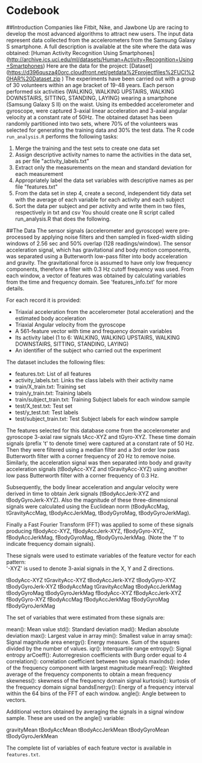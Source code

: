 # Codebook

##Introduction
Companies like Fitbit, Nike, and Jawbone Up are racing to develop the most advanced algorithms to attract new users. The input data represent data collected from the accelerometers from the Samsung Galaxy S smartphone. A full description is available at the site where the data was obtained: 
[Human Activity Recognition Using Smartphones] (http://archive.ics.uci.edu/ml/datasets/Human+Activity+Recognition+Using+Smartphones)
Here are the data for the project:
[Dataset] (https://d396qusza40orc.cloudfront.net/getdata%2Fprojectfiles%2FUCI%20HAR%20Dataset.zip )
The experiments have been carried out with a group of 30 volunteers within an age bracket of 19-48 years. Each person performed six activities (WALKING, WALKING UPSTAIRS, WALKING DOWNSTAIRS, SITTING, STANDING, LAYING) wearing a smartphone (Samsung Galaxy S II) on the waist. Using its embedded accelerometer and gyroscope, were captured 3-axial linear acceleration and 3-axial angular velocity at a constant rate of 50Hz. The obtained dataset has been randomly partitioned into two sets, where 70% of the volunteers was selected for generating the training data and 30% the test data.
The R code ` run_analysis.R` performs the following tasks:
1. Merge the training and the test sets to create one data set
2. Assign descriptive activity names to name the activities in the data set, as per file "activity_labels.txt"
3. Extract only the measurements on the mean and standard deviation for each measurement
4. Appropriately label the data set variables with descriptive names as per file "features.txt"
5. From the data set in step 4, create a second, independent tidy data set with the average of each variable for each activity and each subject
6. Sort the data per subject and per activity and write them in two files, respectively in txt and csv You should create one R script called run_analysis.R that does the following. 

##The Data
The sensor signals (accelerometer and gyroscope) were pre-processed by applying noise filters and then sampled in fixed-width sliding windows of 2.56 sec and 50% overlap (128 readings/window). The sensor acceleration signal, which has gravitational and body motion components, was separated using a Butterworth low-pass filter into body acceleration and gravity. The gravitational force is assumed to have only low frequency components, therefore a filter with 0.3 Hz cutoff frequency was used. From each window, a vector of features was obtained by calculating variables from the time and frequency domain. See 'features_info.txt' for more details. 

For each record it is provided:
- Triaxial acceleration from the accelerometer (total acceleration) and the estimated body acceleration
- Triaxial Angular velocity from the gyroscope
- A 561-feature vector with time and frequency domain variables
- Its activity label (1 to 6: WALKING, WALKING UPSTAIRS, WALKING DOWNSTAIRS, SITTING, STANDING, LAYING)
- An identifier of the subject who carried out the experiment

The dataset includes the following files:
- features.txt: List of all features
- activity_labels.txt: Links the class labels with their activity name
- train/X_train.txt: Training set
- train/y_train.txt: Training labels
- train/subject_train.txt: Training Subject labels for each window sample
- test/X_test.txt: Test set
- test/y_test.txt: Test labels
- test/subject_train.txt: Test Subject labels for each window sample

The features selected for this database come from the accelerometer and gyroscope 3-axial raw signals tAcc-XYZ and tGyro-XYZ. These time domain signals (prefix 't' to denote time) were captured at a constant rate of 50 Hz. Then they were filtered using a median filter and a 3rd order low pass Butterworth filter with a corner frequency of 20 Hz to remove noise. Similarly, the acceleration signal was then separated into body and gravity acceleration signals (tBodyAcc-XYZ and tGravityAcc-XYZ) using another low pass Butterworth filter with a corner frequency of 0.3 Hz. 

Subsequently, the body linear acceleration and angular velocity were derived in time to obtain Jerk signals (tBodyAccJerk-XYZ and tBodyGyroJerk-XYZ). Also the magnitude of these three-dimensional signals were calculated using the Euclidean norm (tBodyAccMag, tGravityAccMag, tBodyAccJerkMag, tBodyGyroMag, tBodyGyroJerkMag). 

Finally a Fast Fourier Transform (FFT) was applied to some of these signals producing fBodyAcc-XYZ, fBodyAccJerk-XYZ, fBodyGyro-XYZ, fBodyAccJerkMag, fBodyGyroMag, fBodyGyroJerkMag. (Note the 'f' to indicate frequency domain signals). 

These signals were used to estimate variables of the feature vector for each pattern:  
'-XYZ' is used to denote 3-axial signals in the X, Y and Z directions.

tBodyAcc-XYZ
tGravityAcc-XYZ
tBodyAccJerk-XYZ
tBodyGyro-XYZ
tBodyGyroJerk-XYZ
tBodyAccMag
tGravityAccMag
tBodyAccJerkMag
tBodyGyroMag
tBodyGyroJerkMag
fBodyAcc-XYZ
fBodyAccJerk-XYZ
fBodyGyro-XYZ
fBodyAccMag
fBodyAccJerkMag
fBodyGyroMag
fBodyGyroJerkMag

The set of variables that were estimated from these signals are: 

mean(): Mean value
std(): Standard deviation
mad(): Median absolute deviation 
max(): Largest value in array
min(): Smallest value in array
sma(): Signal magnitude area
energy(): Energy measure. Sum of the squares divided by the number of values. 
iqr(): Interquartile range 
entropy(): Signal entropy
arCoeff(): Autorregresion coefficients with Burg order equal to 4
correlation(): correlation coefficient between two signals
maxInds(): index of the frequency component with largest magnitude
meanFreq(): Weighted average of the frequency components to obtain a mean frequency
skewness(): skewness of the frequency domain signal 
kurtosis(): kurtosis of the frequency domain signal 
bandsEnergy(): Energy of a frequency interval within the 64 bins of the FFT of each window.
angle(): Angle between to vectors.

Additional vectors obtained by averaging the signals in a signal window sample. These are used on the angle() variable:

gravityMean
tBodyAccMean
tBodyAccJerkMean
tBodyGyroMean
tBodyGyroJerkMean

The complete list of variables of each feature vector is available in `features.txt`.



